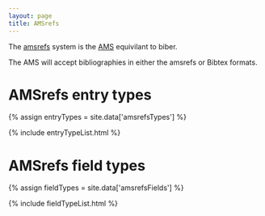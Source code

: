 ```yaml
---
layout: page
title: AMSrefs
---
```


The [amsrefs](http://www.ams.org/publications/authors/tex/amsrefs) 
system is the [AMS](http://www.ams.org) equivilant to biber.

The AMS will accept bibliographies in either the amsrefs or Bibtex 
formats.

# AMSrefs entry types

{% assign entryTypes = site.data['amsrefsTypes'] %}

{% include entryTypeList.html %}

# AMSrefs field types

{% assign fieldTypes = site.data['amsrefsFields'] %}

{% include fieldTypeList.html %}

